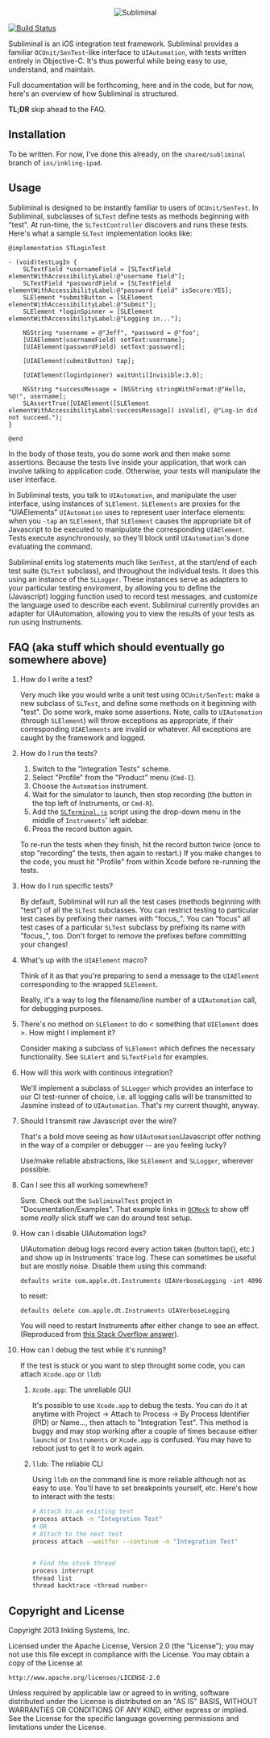 <p align="center" >
  <img src="https://raw.github.com/inkling/Subliminal/gh-pages/subliminal-hero.png" alt="Subliminal" title="Subliminal">
</p>

[![Build Status](https://magnum.travis-ci.com/inkling/Subliminal.png?token=tGk36ucKTD4RKEVFUyfq&branch=master)](https://magnum.travis-ci.com/inkling/Subliminal)

Subliminal is an iOS integration test framework. Subliminal provides a familiar `OCUnit/SenTest`-like interface to `UIAutomation`, with tests written entirely in Objective-C. It's thus powerful while being easy to use, understand, and maintain.

Full documentation will be forthcoming, here and in the code, but for now, here's an overview of how Subliminal is structured.

**TL;DR** skip ahead to the FAQ.

Installation
-----

To be written. For now, I've done this already, on the `shared/subliminal` branch of `ios/inkling-ipad`.

Usage
-----

Subliminal is designed to be instantly familiar to users of `OCUnit/SenTest`. In Subliminal, subclasses of `SLTest` define tests as methods beginning with "test". At run-time, the `SLTestController` discovers and runs these tests. Here's what a sample `SLTest` implementation looks like:

	@implementation STLoginTest

	- (void)testLogIn {
		SLTextField *usernameField = [SLTextField elementWithAccessibilityLabel:@"username field"];
		SLTextField *passwordField = [SLTextField elementWithAccessibilityLabel:@"password field" isSecure:YES];
		SLElement *submitButton = [SLElement elementWithAccessibilityLabel:@"Submit"];
		SLElement *loginSpinner = [SLElement elementWithAccessibilityLabel:@"Logging in..."];
		
	    NSString *username = @"Jeff", *password = @"foo";
	    [UIAElement(usernameField) setText:username];
	    [UIAElement(passwordField) setText:password];
    
	    [UIAElement(submitButton) tap];
    
	    [UIAElement(loginSpinner) waitUntilInvisible:3.0];
    
	    NSString *successMessage = [NSString stringWithFormat:@"Hello, %@!", username];
	    SLAssertTrue([UIAElement([SLElement elementWithAccessibilityLabel:successMessage]) isValid], @"Log-in did not succeed.");
	}

	@end


In the body of those tests, you do some work and then make some assertions. Because the tests live inside your application, that work can involve talking to application code. Otherwise, your tests will manipulate the user interface. 

In Subliminal tests, you talk to `UIAutomation`, and manipulate the user interface, using instances of `SLElement`. `SLElements` are proxies for the "UIAElements" `UIAutomation` uses to represent user interface elements: when you `-tap` an `SLElement`, that `SLElement` causes the appropriate bit of Javascript to be executed to manipulate the corresponding `UIAElement`. Tests execute asynchronously, so they'll block until `UIAutomation`'s done evaluating the command.

Subliminal emits log statements much like `SenTest`, at the start/end of each test suite (`SLTest` subclass), and throughout the individual tests. It does this using an instance of the `SLLogger`. These instances serve as adapters to your particular testing enviroment, by allowing you to define the (Javascript) logging function used to record test messages, and customize the language used to describe each event. Subliminal currently provides an adapter for UIAutomation, allowing you to view the results of your tests as run using Instruments.

FAQ (aka stuff which should eventually go somewhere above)
----------------------------------------------------------

1. How do I write a test?

	Very much like you would write a unit test using `OCUnit/SenTest`: make a new subclass of `SLTest`, and define some methods on it beginning with "test". Do some work, make some assertions. Note, calls to `UIAutomation` (through `SLElement`) will throw exceptions as appropriate, if their corresponding `UIAElements` are invalid or whatever. All exceptions are caught by the framework and logged.
	
2. How do I run the tests?
	
	1. Switch to the "Integration Tests" scheme.
	2. Select "Profile" from the "Product" menu (`Cmd-I`).
	3. Choose the `Automation` instrument.
	4. Wait for the simulator to launch, then stop recording (the button in the top 
	left of Instruments, or `Cmd-R`).
	5. Add the [`SLTerminal.js`](https://git.inkling.com/ios/Subliminal/blob/master/SLTerminal.js) script using the drop-down menu in the middle of `Instruments`' left sidebar.
	6. Press the record button again.
	
	To re-run the tests when they finish, hit the record button twice (once to stop 
	"recording" the tests, then again to restart.) If you make changes to the code, 
	you must hit "Profile" from within Xcode before re-running the tests.
	
3. How do I run specific tests?

	By default, Subliminal will run all the test cases (methods beginning with "test") 
	of all the `SLTest` subclasses. You can restrict testing to particular test 
	cases by prefixing their names with "focus_". You can "focus" all test cases 
	of a particular `SLTest` subclass by prefixing its name with "focus_", too. 
	Don't forget to remove the prefixes before committing your changes!
	
4. What's up with the `UIAElement` macro?

	Think of it as that you're preparing to send a message to the `UIAElement` corresponding to the wrapped `SLElement`.
	
	Really, it's a way to log the filename/line number of a `UIAutomation` call, for debugging purposes.
	
5. There's no method on `SLElement` to do < something that `UIElement` does >. How might I implement it?
	
	Consider making a subclass of `SLElement` which defines the necessary functionality. See `SLAlert` and `SLTextField` for examples.
	
6. How will this work with continous integration?

	We'll implement a subclass of `SLLogger` which provides an interface to our CI test-runner of choice, i.e. all logging calls will be transmitted to Jasmine instead of to `UIAutomation`. That's my current thought, anyway.
	
7. Should I transmit raw Javascript over the wire?

	That's a bold move seeing as how `UIAutomation`/Javascript offer nothing in the way of a compiler or debugger -- are you feeling lucky?
	
	Use/make reliable abstractions, like `SLElement` and `SLLogger`, wherever possible.
	
8. Can I see this all working somewhere?

	Sure. Check out the `SubliminalTest` project in "Documentation/Examples". That example links in [`OCMock`](https://github.com/inkling/ocmock) to show off some _really_ slick stuff we can do around test setup.
	
9. How can I disable UIAutomation logs?

	UIAutomation debug logs record every action taken (button.tap(), etc.) and show up in Instruments' trace log. These can sometimes be useful but are mostly noise. Disable them using this command:
	 
	`defaults write com.apple.dt.Instruments UIAVerboseLogging -int 4096`
	
	to reset:
	
	`defaults delete com.apple.dt.Instruments UIAVerboseLogging`

	You will need to restart Instruments after either change to see an effect. (Reproduced from [this Stack Overflow answer](http://stackoverflow.com/a/8760768)).
	
10. How can I debug the test while it's running?

	If the test is stuck or you want to step throught some code, you can attach `Xcode.app` or `lldb`
	
	1. `Xcode.app`: The unreliable GUI

		It's possible to use `Xcode.app` to debug the tests. You can do it at anytime with Project -> Attach to Process -> By Process Identifier (PID) or Name..., then attach to "Integration Test". This method is buggy and may stop working after a couple of times because either `launchd` or `Instruments` or `Xcode.app` is confused. You may have to reboot just to get it to work again.

	2. `lldb`: The reliable CLI

		Using `lldb` on the command line is more reliable although not as easy to use. You'll have to set breakpoints yourself, etc. Here's how to interact with the tests:

		```sh
		# Attach to an existing test
		process attach -n "Integration Test"
		# OR
		# Attach to the next test
		process attach --waitfor --continue -n "Integration Test"
		
		
		# Find the stuck thread
		process interrupt
		thread list
		thread backtrace <thread number>
		```
		
Copyright and License
---------------------

Copyright 2013 Inkling Systems, Inc.

Licensed under the Apache License, Version 2.0 (the "License");
you may not use this file except in compliance with the License.
You may obtain a copy of the License at

    http://www.apache.org/licenses/LICENSE-2.0

Unless required by applicable law or agreed to in writing, software
distributed under the License is distributed on an "AS IS" BASIS,
WITHOUT WARRANTIES OR CONDITIONS OF ANY KIND, either express or implied.
See the License for the specific language governing permissions and
limitations under the License.
